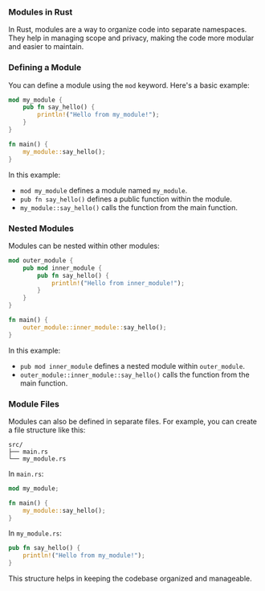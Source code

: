 ### Modules in Rust

In Rust, modules are a way to organize code into separate namespaces. They help in managing scope and privacy, making the code more modular and easier to maintain.

### Defining a Module

You can define a module using the `mod` keyword. Here's a basic example:

```rust
mod my_module {
    pub fn say_hello() {
        println!("Hello from my_module!");
    }
}

fn main() {
    my_module::say_hello();
}
```

In this example:
- `mod my_module` defines a module named `my_module`.
- `pub fn say_hello()` defines a public function within the module.
- `my_module::say_hello()` calls the function from the main function.

### Nested Modules

Modules can be nested within other modules:

```rust
mod outer_module {
    pub mod inner_module {
        pub fn say_hello() {
            println!("Hello from inner_module!");
        }
    }
}

fn main() {
    outer_module::inner_module::say_hello();
}
```

In this example:
- `pub mod inner_module` defines a nested module within `outer_module`.
- `outer_module::inner_module::say_hello()` calls the function from the main function.

### Module Files

Modules can also be defined in separate files. For example, you can create a file structure like this:

```
src/
├── main.rs
└── my_module.rs
```

In `main.rs`:

```rust
mod my_module;

fn main() {
    my_module::say_hello();
}
```

In `my_module.rs`:

```rust
pub fn say_hello() {
    println!("Hello from my_module!");
}
```

This structure helps in keeping the codebase organized and manageable.
